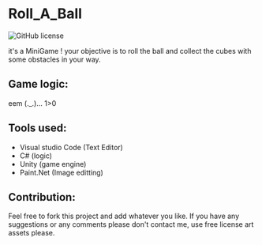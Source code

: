 # Roll_A_Ball

![GitHub license](https://img.shields.io/github/license/hero3131/Roll_A_Ball.svg)

it's a MiniGame !
your objective is to roll the ball and collect the cubes with some obstacles in your way.

## Game logic:
eem (._.)...  1>0

## Tools used:
* Visual studio Code (Text Editor)
* C# (logic)
* Unity (game engine)
* Paint.Net (Image editting)

## Contribution:
Feel free to fork this project and add whatever you like. If you have any suggestions or any comments please don't contact me, use free license art assets please.
